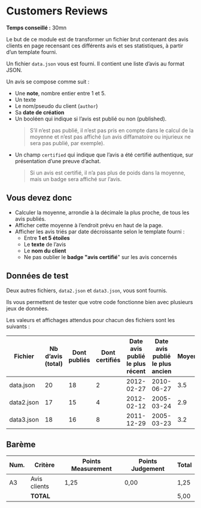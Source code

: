 # Customers Reviews

**Temps conseillé :** 30mn

Le but de ce module est de transformer un fichier brut contenant des avis clients en page recensant ces différents avis et ses statistiques, à partir d’un template fourni.

Un fichier `data.json` vous est fourni. Il contient une liste d’avis au format JSON.

Un avis se compose comme suit :

- Une **note**, nombre entier entre 1 et 5.
- Un texte
- Le nom/pseudo du client (`author`)
- Sa **date de création**
- Un booléen qui indique si l’avis est publié ou non (published).
  > S’il n’est pas publié, il n’est pas pris en compte dans le calcul de la moyenne et n’est pas affiché (un avis diffamatoire ou injurieux ne sera pas publié, par exemple).
- Un champ `certified` qui indique que l’avis a été certifié authentique, sur présentation d’une preuve d’achat.
  > Si un avis est certifié, il n’a pas plus de poids dans la moyenne, mais un badge sera affiché sur l’avis.

## Vous devez donc

- Calculer la moyenne, arrondie à la décimale la plus proche, de tous les avis publiés.
- Afficher cette moyenne à l’endroit prévu en haut de la page.
- Afficher les avis triés par date décroissante selon le template fourni :
  - Entre **1 et 5 étoiles**
  - Le **texte** de l’avis
  - Le **nom du client**
  - Ne pas oublier le **badge "avis certifié**" sur les avis concernés

## Données de test

Deux autres fichiers, `data2.json` et `data3.json`, vous sont fournis.

Ils vous permettent de tester que votre code fonctionne bien avec plusieurs jeux de données.

Les valeurs et affichages attendus pour chacun des fichiers sont les suivants :

| Fichier    | Nb d’avis (total) | Dont publiés | Dont certifiés | Date avis publié le plus récent | Date avis publié le plus ancien | Moyenne |
| ---------- | ----------------- | ------------ | -------------- | ------------------------------- | ------------------------------- | ------- |
| data.json  | 20                | 18           | 2              | 2012-02-27                      | 2010-06-27                      | 3.5     |
| data2.json | 17                | 15           | 4              | 2012-02-12                      | 2005-03-24                      | 2.9     |
| data3.json | 18                | 16           | 8              | 2011-12-29                      | 2005-03-23                      | 3.2     |

## Barème

| Num. | Critère      | Points Measurement | Points Judgement | Total |
| ---- | ------------ | ------------------ | ---------------- | ----- |
| A3   | Avis clients | 1,25               | 0,00             | 1,25  |
|      | **TOTAL**    |                    |                  | 5,00  |
